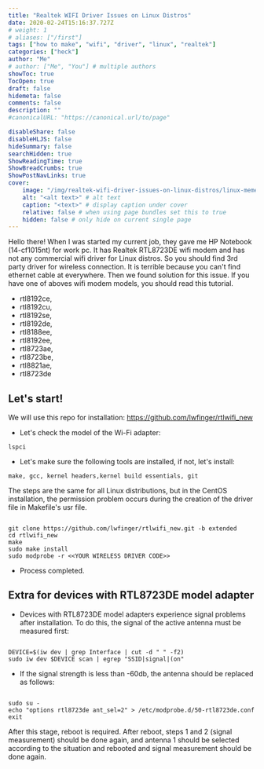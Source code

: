 ```yaml
---
title: "Realtek WIFI Driver Issues on Linux Distros"
date: 2020-02-24T15:16:37.727Z
# weight: 1
# aliases: ["/first"]
tags: ["how to make", "wifi", "driver", "linux", "realtek"]
categories: ["heck"]
author: "Me"
# author: ["Me", "You"] # multiple authors
showToc: true
TocOpen: true
draft: false
hidemeta: false
comments: false
description: ""
#canonicalURL: "https://canonical.url/to/page"

disableShare: false
disableHLJS: false
hideSummary: false
searchHidden: true
ShowReadingTime: true
ShowBreadCrumbs: true
ShowPostNavLinks: true
cover:
    image: "/img/realtek-wifi-driver-issues-on-linux-distros/linux-meme-full.png" # image path/url
    alt: "<alt text>" # alt text
    caption: "<text>" # display caption under cover
    relative: false # when using page bundles set this to true
    hidden: false # only hide on current single page
---
```


Hello there! When I was started my current job, they gave me HP Notebook (14-cf1015nt) for work pc. It has Realtek RTL8723DE wifi modem and has not any commercial wifi driver for Linux distros. So you should find 3rd party driver for wireless connection. It is terrible because you can't find ethernet cable at everywhere. Then we found solution for this issue. If you have one of aboves wifi modem models, you should read this tutorial.

- rtl8192ce,
- rtl8192cu,
- rtl8192se,
- rtl8192de,
- rtl8188ee,
- rtl8192ee,
- rtl8723ae,
- rtl8723be,
- rtl8821ae,
- rtl8723de

## Let's start!

We will use this repo for installation: <https://github.com/lwfinger/rtlwifi_new>

- Let's check the model of the Wi-Fi adapter:

```
lspci
```

- Let's make sure the following tools are installed, if not, let's install:

```
make, gcc, kernel headers,kernel build essentials, git
```

The steps are the same for all Linux distributions, but in the CentOS installation, the permission problem occurs during the creation of the driver file in Makefile's usr file.

```

git clone https://github.com/lwfinger/rtlwifi_new.git -b extended
cd rtlwifi_new
make
sudo make install
sudo modprobe -r <<YOUR WIRELESS DRIVER CODE>>
```

- Process completed.

## Extra for devices with RTL8723DE model adapter

- Devices with RTL8723DE model adapters experience signal problems after installation. To do this, the signal of the active antenna must be measured first:

```

DEVICE=$(iw dev | grep Interface | cut -d " " -f2)
sudo iw dev $DEVICE scan | egrep "SSID|signal|(on"
```

- If the signal strength is less than -60db, the antenna should be replaced as follows:

```

sudo su -
echo "options rtl8723de ant_sel=2" > /etc/modprobe.d/50-rtl8723de.conf
exit
```

After this stage, reboot is required. After reboot, steps 1 and 2 (signal measurement) should be done again, and antenna 1 should be selected according to the situation and rebooted and signal measurement should be done again.
